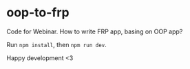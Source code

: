 # oop-to-frp

Code for Webinar. How to write FRP app, basing on OOP app?

Run `npm install`, then `npm run dev`.

Happy development <3
